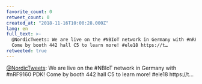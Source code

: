 ```yaml
---
favorite_count: 0
retweet_count: 0
created_at: "2018-11-16T10:00:28.000Z"
lang: en
full_text: >-
  @NordicTweets: We are live on the #NBIoT network in Germany with #nRF9160 PDK!
  Come by booth 442 hall C5 to learn more! #ele18 https://t…
retweeted: true
---
```


[@NordicTweets](https://twitter.com/NordicTweets): We are live on the #NBIoT
network in Germany with #nRF9160 PDK! Come by booth 442 hall C5 to learn more!
#ele18 https://t…
